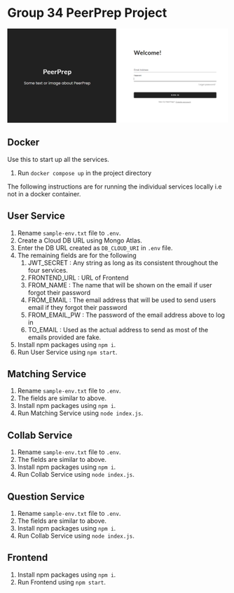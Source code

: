 # Group 34 PeerPrep Project
![](./Sign-in.png)

## Docker
Use this to start up all the services. 
1. Run `docker compose up` in the project directory 

The following instructions are for running the individual services locally i.e not in a docker container.
## User Service
1. Rename `sample-env.txt` file to `.env`.
2. Create a Cloud DB URL using Mongo Atlas.
3. Enter the DB URL created as `DB_CLOUD_URI` in `.env` file.
4. The remaining fields are for the following
    1. JWT_SECRET : Any string as long as its consistent throughout the four services.
    2. FRONTEND_URL : URL of Frontend
    3. FROM_NAME : The name that will be shown on the email if
    user forgot their password
    4. FROM_EMAIL : The email address that will be used to
    send users email if they forgot their password
    5. FROM_EMAIL_PW : The password of the email address above to log in
    6. TO_EMAIL : Used as the actual address to send as
    most of the emails provided are fake.
5. Install npm packages using `npm i`.
6. Run User Service using `npm start`.

## Matching Service
1. Rename `sample-env.txt` file to `.env`.
2. The fields are similar to above.
3. Install npm packages using `npm i`.
4. Run Matching Service using `node index.js`.
## Collab Service
1. Rename `sample-env.txt` file to `.env`.
2. The fields are similar to above.
3. Install npm packages using `npm i`.
4. Run Collab Service using `node index.js`.
## Question Service 
1. Rename `sample-env.txt` file to `.env`.
2. The fields are similar to above.
3. Install npm packages using `npm i`.
4. Run Collab Service using `node index.js`.
## Frontend
1. Install npm packages using `npm i`.
2. Run Frontend using `npm start`.

